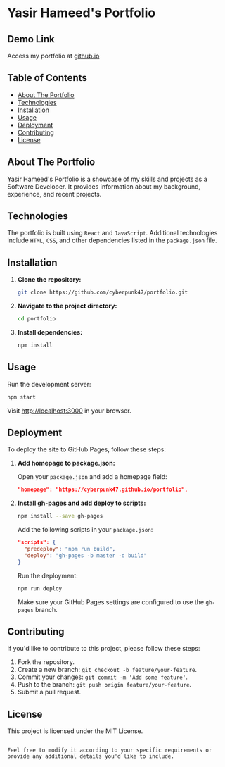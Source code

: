 # Yasir Hameed's Portfolio

## Demo Link
Access my portfolio at [github.io](https://cyberpunk47.github.io/portfolio)

## Table of Contents

- [About The Portfolio](#about-the-portfolio)
- [Technologies](#technologies)
- [Installation](#installation)
- [Usage](#usage)
- [Deployment](#deployment)
- [Contributing](#contributing)
- [License](#license)

## About The Portfolio
Yasir Hameed's Portfolio is a showcase of my skills and projects as a Software Developer. It provides information about my background, experience, and recent projects.

## Technologies
The portfolio is built using `React` and `JavaScript`. Additional technologies include `HTML`, `CSS`, and other dependencies listed in the `package.json` file.

## Installation
1. **Clone the repository:**

   ```bash
   git clone https://github.com/cyberpunk47/portfolio.git
   ```

2. **Navigate to the project directory:**

   ```bash
   cd portfolio
   ```

3. **Install dependencies:**

   ```bash
   npm install
   ```

## Usage
Run the development server:

```bash
npm start
```

Visit [http://localhost:3000](http://localhost:3000) in your browser.

## Deployment
To deploy the site to GitHub Pages, follow these steps:

1. **Add homepage to package.json:**

   Open your `package.json` and add a homepage field:

   ```json
   "homepage": "https://cyberpunk47.github.io/portfolio",
   ```

2. **Install gh-pages and add deploy to scripts:**

   ```bash
   npm install --save gh-pages
   ```

   Add the following scripts in your `package.json`:

   ```json
   "scripts": {
     "predeploy": "npm run build",
     "deploy": "gh-pages -b master -d build"
   }
   ```

   Run the deployment:

   ```bash
   npm run deploy
   ```

   Make sure your GitHub Pages settings are configured to use the `gh-pages` branch.

## Contributing
If you'd like to contribute to this project, please follow these steps:

1. Fork the repository.
2. Create a new branch: `git checkout -b feature/your-feature`.
3. Commit your changes: `git commit -m 'Add some feature'`.
4. Push to the branch: `git push origin feature/your-feature`.
5. Submit a pull request.

## License
This project is licensed under the MIT License.
```

Feel free to modify it according to your specific requirements or provide any additional details you'd like to include.

